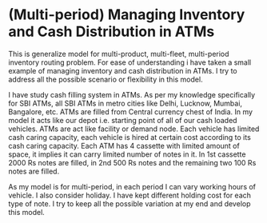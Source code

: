# (Multi-period) Managing Inventory and Cash Distribution in ATMs

 This is generalize model for multi-product, multi-fleet, multi-period inventory routing problem. For ease of understanding i have taken a small example of managing inventory and cash distribution in ATMs. I try to address all the possible scenario or flexibility in this model.
 
 I have study cash filling system in ATMs. As per my  knowledge specifically for SBI ATMs, all SBI ATMs in metro cities like Delhi, Lucknow, Mumbai, Bangalore, etc. ATMs are filled from Central currency chest of India. In my model it acts like our depot i.e. starting point of all of our cash loaded vehicles. ATMs are act like facility or demand node. Each vehicle has limited cash caring capacity, each vehicle is hired at certain cost according to its cash caring capacity. Each ATM has 4 cassette with limited amount of space, it implies it can carry limited number of notes in it. In 1st cassette 2000 Rs notes are filled, in 2nd 500 Rs notes and the remaining two 100 Rs notes are filled.
 
 As my model is for multi-period, in each period I can vary working hours of vehicle. I also consider holiday. I have kept different holding cost for each type of note. I try to keep all the possible variation at my end and develop this model.  
